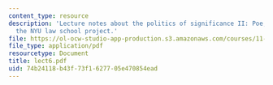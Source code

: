 ```yaml
---
content_type: resource
description: 'Lecture notes about the politics of significance II: Poe, McKim and
  the NYU law school project.'
file: https://ol-ocw-studio-app-production.s3.amazonaws.com/courses/11-947-history-and-theory-of-historic-preservation-spring-2007/74b24118b43f73f1627705e470854ead_lect6.pdf
file_type: application/pdf
resourcetype: Document
title: lect6.pdf
uid: 74b24118-b43f-73f1-6277-05e470854ead
---
```

